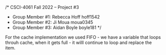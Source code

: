 /* CSCI-4061 Fall 2022 – Project #3
 * Group Member #1: Rebecca Hoff hoff1542
 * Group Member #2: Ji Moua moua0345
 * Group Member #3: Aidan Boyle boyle181 */

 For the cache implementation we used FIFO - we have a variable that loops throuh cache, when it gets full - it willl continue to loop and replace the item.